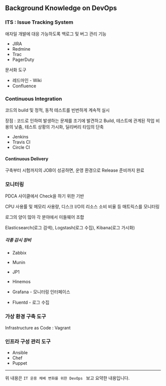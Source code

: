 ## Background Knowledge on DevOps

### ITS : Issue Tracking System

애자일 개발에 대응 가능하도록 백로그 및 버그 관리 기능

- JIRA
- Redmine
- Trac
- PagerDuty

문서화 도구

- 레드마인 - Wiki
- Confluence



### Continuous Integration

코드의 build 및 정적, 동적 테스트를 빈번하게 계속적 실시

장점 : 코드로 인하여 발생하는 문제를 조기에 발견하고 Build, 테스트에 관계된 작업 비용의 낮춤, 테스트 상황의 가시화, 딜리버리 타임의 단축

- Jenkins
- Travis CI
- Circle CI



#### Continuous Delivery

구축부터 시험까지의 JOB이 성공하면, 운영 환경으로 Release 준비까지 완료



### 모니터링

PDCA 사이클에서 Check을 하기 위한 기반

CPU 사용률 및 메모리 사용량, 디스크 I/O의 리소스 소비 비율 등 매트릭스를 모니터링

로그의 양이 많아 각 분야에서 미들웨어 조합

Elasticsearch(로그 검색), Logstash(로그 수집), Kibana(로그 가시화)



##### 각종 감시 장비

- Zabbix
- Munin
- JP1
- Hinemos

- Grafana - 모니터링 인터페이스
- Fluentd - 로그 수집



### 가상 환경 구축 도구

Infrastructure as Code : Vagrant



### 인프라 구성 관리 도구

- Ansible
- Chef
- Puppet

---

위 내용은 `IT 운용 체베 변화를 위한 DevOps ` 보고 요약한 내용입니다.


